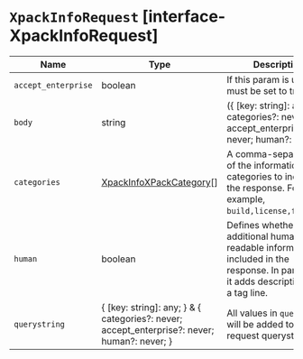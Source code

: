 # `XpackInfoRequest` [interface-XpackInfoRequest]

| Name | Type | Description |
| - | - | - |
| `accept_enterprise` | boolean | If this param is used it must be set to true |
| `body` | string | ({ [key: string]: any; } & { categories?: never; accept_enterprise?: never; human?: never; }) | All values in `body` will be added to the request body. |
| `categories` | [XpackInfoXPackCategory](./XpackInfoXPackCategory.md)[] | A comma-separated list of the information categories to include in the response. For example, `build,license,features`. |
| `human` | boolean | Defines whether additional human-readable information is included in the response. In particular, it adds descriptions and a tag line. |
| `querystring` | { [key: string]: any; } & { categories?: never; accept_enterprise?: never; human?: never; } | All values in `querystring` will be added to the request querystring. |
